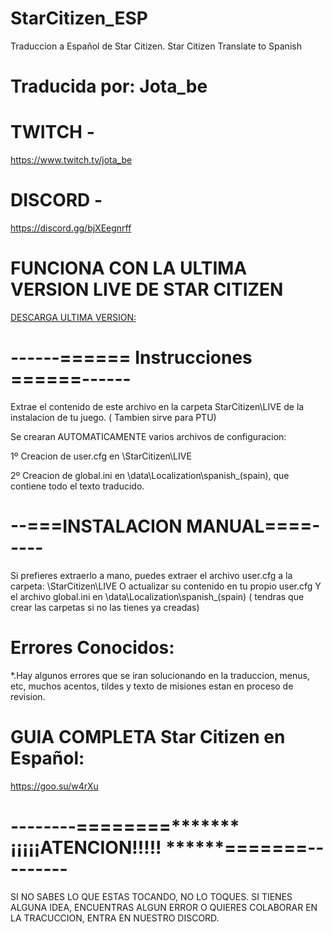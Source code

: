 # StarCitizen_ESP

Traduccion a Español de Star Citizen. Star Citizen Translate to Spanish
# Traducida por: Jota_be
# TWITCH - 
https://www.twitch.tv/jota_be
# DISCORD - 
https://discord.gg/bjXEegnrff

# FUNCIONA CON LA ULTIMA VERSION LIVE DE STAR CITIZEN

[DESCARGA ULTIMA VERSION: ](https://github.com/JotaBe1/StarCitizen_ESP/releases) 

# ------======   Instrucciones   ======------

Extrae el contenido de este archivo en la carpeta StarCitizen\LIVE de la instalacion de tu juego. ( Tambien sirve para PTU)

Se crearan AUTOMATICAMENTE varios archivos de configuracion:

1º Creacion de user.cfg en \StarCitizen\LIVE 

2º Creacion de global.ini en \data\Localization\spanish_(spain), que contiene todo el texto traducido.


# --===INSTALACION MANUAL====-----

Si prefieres extraerlo a mano, puedes extraer el archivo user.cfg a la carpeta: \StarCitizen\LIVE 
O actualizar su contenido en tu propio user.cfg
Y el archivo global.ini en \data\Localization\spanish_(spain)  ( tendras que crear las carpetas si no las tienes ya creadas)


# Errores Conocidos: 
*.Hay algunos errores que se iran solucionando en la traduccion, menus, etc, muchos acentos, tildes y texto de misiones estan en proceso de revision.

# GUIA COMPLETA Star Citizen en Español: 
https://goo.su/w4rXu

# --------========*******   ¡¡¡¡¡ATENCION!!!!! ******=======---------
SI NO SABES LO QUE ESTAS TOCANDO, NO LO TOQUES.
SI TIENES ALGUNA IDEA, ENCUENTRAS ALGUN ERROR O QUIERES COLABORAR EN LA TRACUCCION, ENTRA EN NUESTRO DISCORD.



